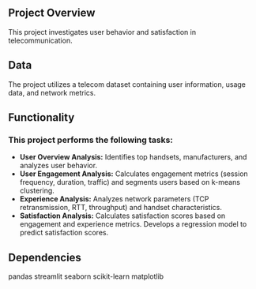 ## Project Overview

This project investigates user behavior and satisfaction in telecommunication.

## Data

The project utilizes a telecom dataset containing user information, usage data, and network metrics.

## Functionality

### This project performs the following tasks:

* **User Overview Analysis:** Identifies top handsets, manufacturers, and analyzes user behavior.
* **User Engagement Analysis:** Calculates engagement metrics (session frequency, duration, traffic) and segments users based on k-means clustering.
* **Experience Analysis:** Analyzes network parameters (TCP retransmission, RTT, throughput) and handset characteristics.
* **Satisfaction Analysis:** Calculates satisfaction scores based on engagement and experience metrics. Develops a regression model to predict satisfaction scores.

## Dependencies

pandas
streamlit
seaborn
scikit-learn
matplotlib
